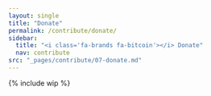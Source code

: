 ```yaml
---
layout: single
title: "Donate"
permalink: /contribute/donate/
sidebar:
  title: "<i class='fa-brands fa-bitcoin'></i> Donate"
  nav: contribute
src: "_pages/contribute/07-donate.md"
--- 
```


<!-- We do not think RoboSats should rely on donations in order to stay active. Your best way to donate to RoboSats is to actively make use of the platform and tell your friends.

We do however, appreciate donations, since the platform runs at a loss at the moment and development is hard to fund. 

You can donate by:
 1. Directly tipping the developer working on the features you like. Check the active PRs and show your support to the community developers with Lightning Tips
 2. Via KeySend to RoboSats node: (linked to Node ID)
 3. Via an on-chain transaction to: ADDRESS (address tied to RoboSats LN node funding wallet) -->

{% include wip %}